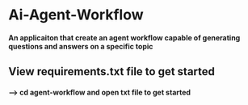 # Ai-Agent-Workflow

#### An applicaiton that create an agent workflow capable of generating questions and answers on a specific topic


## View requirements.txt file to get started
#### --> cd agent-workflow and open txt file to get started